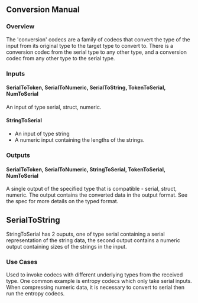 ## Conversion Manual
### Overview
The 'conversion' codecs are a family of codecs that convert the type of the input from its original type to the target type to convert to. There is a conversion codec from the serial type to any other type, and a conversion codec from any other type to the serial type.
### Inputs
#### SerialToToken, SerialToNumeric, SerialToString, TokenToSerial, NumToSerial
An input of type serial, struct, numeric.

#### StringToSerial
- An input of type string
- A numeric input containing the lengths of the strings.

### Outputs
#### SerialToToken, SerialToNumeric, StringToSerial, TokenToSerial, NumToSerial
A single output of the specified type that is compatible - serial, struct, numeric. The output contains the converted data in the output format. See the spec for more details on the typed format.

## SerialToString
StringToSerial has 2 ouputs, one of type serial containing a serial representation of the string data, the second output contains a numeric output containing sizes of the strings in the input.

### Use Cases
Used to invoke codecs with different underlying types from the received type. One common example is entropy codecs which only take serial inputs. When compressing numeric data, it is necessary to convert to serial then run the entropy codecs.
